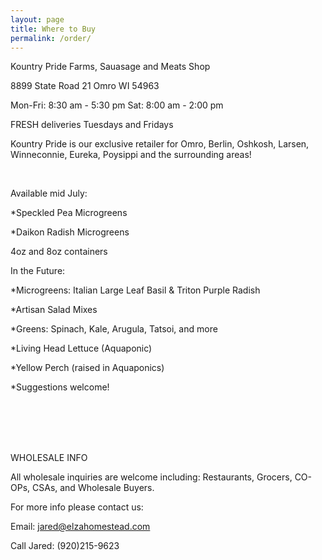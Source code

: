 ```yaml
---
layout: page
title: Where to Buy
permalink: /order/
---
```

Kountry Pride Farms, Sauasage and Meats Shop

8899 State Road 21
Omro WI 54963 

Mon-Fri:	8:30 am - 5:30 pm
Sat:	8:00 am - 2:00 pm

FRESH deliveries Tuesdays and Fridays

Kountry Pride is our exclusive retailer for Omro, Berlin, Oshkosh, Larsen, Winneconnie, Eureka, Poysippi and the surrounding areas!

<br>

Available mid July:

*Speckled Pea Microgreens

*Daikon Radish Microgreens

4oz and 8oz containers

In the Future:

*Microgreens: Italian Large Leaf Basil & Triton Purple Radish

*Artisan Salad Mixes

*Greens: Spinach, Kale, Arugula, Tatsoi, and more

*Living Head Lettuce  (Aquaponic)

*Yellow Perch (raised in Aquaponics) 

*Suggestions welcome!


<br><br><br><br>


WHOLESALE INFO

All wholesale inquiries are welcome including: Restaurants, Grocers, CO-OPs, CSAs, and Wholesale Buyers. 

For more info please contact us:

Email: jared@elzahomestead.com

Call Jared: (920)215-9623